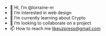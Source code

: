 - 👋 Hi, I’m @lorraine-m
- 👀 I’m interested in web design
- 🌱 I’m currently learning about Crypto
- 💞️ I’m looking to collaborate on a project
- 📫 How to reach me likeuzpress@gmail.com

<!---
lorraine-m/lorraine-m is a ✨ special ✨ repository because its `README.md` (this file) appears on your GitHub profile.
You can click the Preview link to take a look at your changes.
--->
